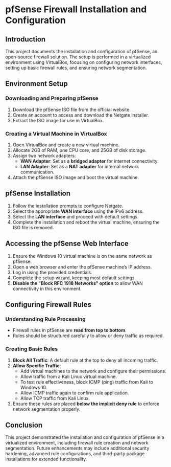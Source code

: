 
# pfSense Firewall Installation and Configuration

## Introduction
This project documents the installation and configuration of pfSense, an open-source firewall solution. The setup is performed in a virtualized environment using VirtualBox, focusing on configuring network interfaces, setting up basic firewall rules, and ensuring network segmentation.

## Environment Setup
### Downloading and Preparing pfSense
1. Download the pfSense ISO file from the official website.
2. Create an account to access and download the Netgate installer.
3. Extract the ISO image for use in VirtualBox.

### Creating a Virtual Machine in VirtualBox
1. Open VirtualBox and create a new virtual machine.
2. Allocate 2GB of RAM, one CPU core, and 25GB of disk storage.
3. Assign two network adapters:
   - **WAN Adapter**: Set as a **bridged adapter** for internet connectivity.
   - **LAN Adapter**: Set as a **NAT adapter** for internal network communication.
4. Attach the pfSense ISO image and boot the virtual machine.

## pfSense Installation
1. Follow the installation prompts to configure Netgate.
2. Select the appropriate **WAN interface** using the IPv6 address.
3. Select the **LAN interface** and proceed with default settings.
4. Complete the installation and reboot the virtual machine, ensuring the ISO file is removed.

## Accessing the pfSense Web Interface
1. Ensure the Windows 10 virtual machine is on the same network as pfSense.
2. Open a web browser and enter the pfSense machine’s IP address.
3. Log in using the provided credentials.
4. Complete the setup wizard, keeping most default settings.
5. **Disable the "Block RFC 1918 Networks" option** to allow WAN connectivity in this environment.

## Configuring Firewall Rules
### Understanding Rule Processing
- Firewall rules in pfSense are **read from top to bottom**.
- Rules should be structured carefully to allow or deny traffic as required.

### Creating Basic Rules
1. **Block All Traffic**: A default rule at the top to deny all incoming traffic.
2. **Allow Specific Traffic**:
   - Add virtual machines to the network and configure their permissions.
   - Allow traffic from a Kali Linux virtual machine.
   - To test rule effectiveness, block ICMP (ping) traffic from Kali to Windows 10.
   - Allow ICMP traffic again to confirm rule application.
   - Allow TCP traffic from Kali Linux.
3. Ensure these rules are placed **below the implicit deny rule** to enforce network segmentation properly.

## Conclusion
This project demonstrated the installation and configuration of pfSense in a virtualized environment, including firewall rule creation and network segmentation. Future enhancements may include additional security hardening, advanced rule configurations, and third-party package installations for extended functionality.
